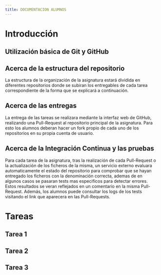 ```yaml
---
title: DOCUMENTACION ALUMNOS
---
```


# Introducción

## Utilización básica de Git y GitHub

## Acerca de la estructura del repositorio

La estructura de la organización de la asignatura estará dividida en diferentes repositorios donde se subiran los entregables de cada tarea correspondiente de la forma que se explicará a continuación.

## Acerca de las entregas

La entrega de las tareas se realizara mediante la interfaz web de GitHub, realizando una Pull-Request al repositorio principal de la asignatura. Para esto los alumnos deberan hacer un fork propio de cada uno de los repositorios en su propia cuenta de usuario.

## Acerca de la Integración Continua y las pruebas

Para cada tarea de la asignatura, tras la realización de cada Pull-Request o la actualización de los ficheros de la misma, un servicio externo evaluara automaticamente el estado del repositorio para comprobar que se hayan entregado los ficheros con la denominación correcta, ademas de en algunos casos se pasaran tests mas especificos para detectar errores. Estos resultados se veran reflejados en un comentario en la misma Pull-Request. Además, los alumnos puede consultar los logs de los tests visitando el link que aparecera en las Pull-Requests.

# Tareas

## Tarea 1

## Tarea 2

## Tarea 3

